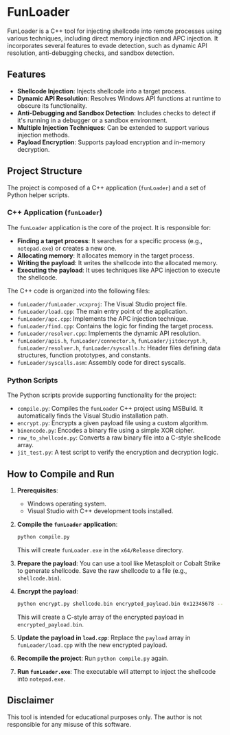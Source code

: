 # FunLoader

FunLoader is a C++ tool for injecting shellcode into remote processes using various techniques, including direct memory injection and APC injection. It incorporates several features to evade detection, such as dynamic API resolution, anti-debugging checks, and sandbox detection.

## Features

- **Shellcode Injection**: Injects shellcode into a target process.
- **Dynamic API Resolution**: Resolves Windows API functions at runtime to obscure its functionality.
- **Anti-Debugging and Sandbox Detection**: Includes checks to detect if it's running in a debugger or a sandbox environment.
- **Multiple Injection Techniques**: Can be extended to support various injection methods.
- **Payload Encryption**: Supports payload encryption and in-memory decryption.

## Project Structure

The project is composed of a C++ application (`funLoader`) and a set of Python helper scripts.

### C++ Application (`funLoader`)

The `funLoader` application is the core of the project. It is responsible for:

- **Finding a target process**: It searches for a specific process (e.g., `notepad.exe`) or creates a new one.
- **Allocating memory**: It allocates memory in the target process.
- **Writing the payload**: It writes the shellcode into the allocated memory.
- **Executing the payload**: It uses techniques like APC injection to execute the shellcode.

The C++ code is organized into the following files:

- `funLoader/funLoader.vcxproj`: The Visual Studio project file.
- `funLoader/load.cpp`: The main entry point of the application.
- `funLoader/apc.cpp`: Implements the APC injection technique.
- `funLoader/find.cpp`: Contains the logic for finding the target process.
- `funLoader/resolver.cpp`: Implements the dynamic API resolution.
- `funLoader/apis.h`, `funLoader/connector.h`, `funLoader/jitdecrypt.h`, `funLoader/resolver.h`, `funLoader/syscalls.h`: Header files defining data structures, function prototypes, and constants.
- `funLoader/syscalls.asm`: Assembly code for direct syscalls.

### Python Scripts

The Python scripts provide supporting functionality for the project:

- `compile.py`: Compiles the `funLoader` C++ project using MSBuild. It automatically finds the Visual Studio installation path.
- `encrypt.py`: Encrypts a given payload file using a custom algorithm.
- `binencode.py`: Encodes a binary file using a simple XOR cipher.
- `raw_to_shellcode.py`: Converts a raw binary file into a C-style shellcode array.
- `jit_test.py`: A test script to verify the encryption and decryption logic.

## How to Compile and Run

1. **Prerequisites**:
   - Windows operating system.
   - Visual Studio with C++ development tools installed.

2. **Compile the `funLoader` application**:
   ```bash
   python compile.py
   ```
   This will create `funLoader.exe` in the `x64/Release` directory.

3. **Prepare the payload**:
   You can use a tool like Metasploit or Cobalt Strike to generate shellcode. Save the raw shellcode to a file (e.g., `shellcode.bin`).

4. **Encrypt the payload**:
   ```bash
   python encrypt.py shellcode.bin encrypted_payload.bin 0x12345678 --format c_array
   ```
   This will create a C-style array of the encrypted payload in `encrypted_payload.bin`.

5. **Update the payload in `load.cpp`**:
   Replace the `payload` array in `funLoader/load.cpp` with the new encrypted payload.

6. **Recompile the project**:
   Run `python compile.py` again.

7. **Run `funLoader.exe`**:
   The executable will attempt to inject the shellcode into `notepad.exe`.

## Disclaimer

This tool is intended for educational purposes only. The author is not responsible for any misuse of this software.
